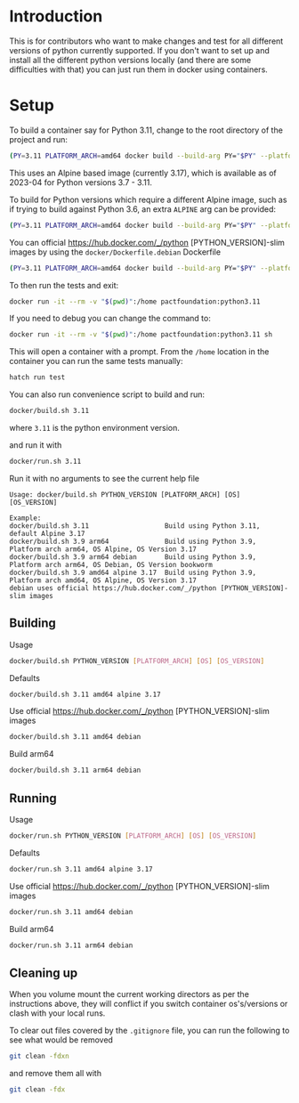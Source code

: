 # Introduction

This is for contributors who want to make changes and test for all different
versions of python currently supported. If you don't want to set up and install
all the different python versions locally (and there are some difficulties with
that) you can just run them in docker using containers.

# Setup

To build a container say for Python 3.11, change to the root directory of the
project and run:

```bash
(PY=3.11 PLATFORM_ARCH=amd64 docker build --build-arg PY="$PY" --platform=linux/${PLATFORM_ARCH} -t pactfoundation:python${PY} -f docker/Dockerfile .)
```

This uses an Alpine based image (currently 3.17), which is available as of
2023-04 for Python versions 3.7 - 3.11.

To build for Python versions which require a different Alpine image, such as if
trying to build against Python 3.6, an extra `ALPINE` arg can be provided:

```bash
(PY=3.11 PLATFORM_ARCH=amd64 docker build --build-arg PY="$PY" --platform=linux/${PLATFORM_ARCH} --build-arg ALPINE=3.18 -t pactfoundation:python${PY} -f docker/Dockerfile .)
```

You can official https://hub.docker.com/_/python [PYTHON_VERSION]-slim images by using the `docker/Dockerfile.debian` Dockerfile

```bash
(PY=3.11 PLATFORM_ARCH=amd64 docker build --build-arg PY="$PY" --platform=linux/${PLATFORM_ARCH} -t pactfoundation:python${PY} -f docker/Dockerfile.debian .)
```

To then run the tests and exit:

```bash
docker run -it --rm -v "$(pwd)":/home pactfoundation:python3.11
```

If you need to debug you can change the command to:

```bash
docker run -it --rm -v "$(pwd)":/home pactfoundation:python3.11 sh
```

This will open a container with a prompt. From the `/home` location in the
container you can run the same tests manually:

```bash
hatch run test
```

You can also run convenience script to build and run:

```bash
docker/build.sh 3.11
```

where `3.11` is the python environment version.

and run it with

```bash
docker/run.sh 3.11
```

Run it with no arguments to see the current help file

```console
Usage: docker/build.sh PYTHON_VERSION [PLATFORM_ARCH] [OS] [OS_VERSION]

Example:
docker/build.sh 3.11                   Build using Python 3.11, default Alpine 3.17
docker/build.sh 3.9 arm64              Build using Python 3.9, Platform arch arm64, OS Alpine, OS Version 3.17
docker/build.sh 3.9 arm64 debian       Build using Python 3.9, Platform arch arm64, OS Debian, OS Version bookworm
docker/build.sh 3.9 amd64 alpine 3.17  Build using Python 3.9, Platform arch amd64, OS Alpine, OS Version 3.17
debian uses official https://hub.docker.com/_/python [PYTHON_VERSION]-slim images
```

## Building

Usage

```bash
docker/build.sh PYTHON_VERSION [PLATFORM_ARCH] [OS] [OS_VERSION]
```

Defaults

```bash
docker/build.sh 3.11 amd64 alpine 3.17
```

Use official https://hub.docker.com/_/python [PYTHON_VERSION]-slim images

```bash
docker/build.sh 3.11 amd64 debian
```

Build arm64

```bash
docker/build.sh 3.11 arm64 debian
```

## Running

Usage

```bash
docker/run.sh PYTHON_VERSION [PLATFORM_ARCH] [OS] [OS_VERSION]
```

Defaults

```bash
docker/run.sh 3.11 amd64 alpine 3.17
```

Use official https://hub.docker.com/_/python [PYTHON_VERSION]-slim images

```bash
docker/run.sh 3.11 amd64 debian
```

Build arm64

```bash
docker/run.sh 3.11 arm64 debian
```

## Cleaning up

When you volume mount the current working directors as per the instructions above, they will conflict
if you switch container os's/versions or clash with your local runs.

To clear out files covered by the `.gitignore` file, you can run the following to see what would be
removed

```sh
git clean -fdxn
```

and remove them all with

```sh
git clean -fdx
```
